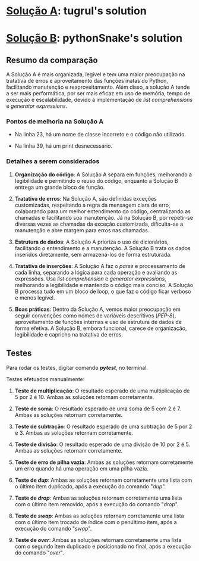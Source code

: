 
# [Solução A](#https://exercism.org/tracks/python/exercises/forth/solutions/tugrul): tugrul's solution

# [Solução B](#https://exercism.org/tracks/python/exercises/forth/solutions/pythonSnake): pythonSnake's solution

  

## Resumo da comparação

  

A Solução A é mais organizada, legível e tem uma maior preocupação na tratativa de erros e aproveitamento das funções inatas do Python, facilitando manutenção e reaproveitamento. Além disso, a solução A tende a ser mais performática, por ser mais eficaz em uso de memória, tempo de execução e escalabilidade, devido à implementação de _list comprehensions_ e _generator expressions_.

  

### Pontos de melhoria na Solução A

  

- Na linha 23, há um nome de classe incorreto e o código não utilizado.

- Na linha 39, há um print desnecessário.

  

### Detalhes a serem considerados

  

1.  **Organização do código**: A Solução A separa em funções, melhorando a legibilidade e permitindo o reuso do código, enquanto a Solução B entrega um grande bloco de função.

  

2.  **Tratativa de erros**: Na Solução A, são definidas exceções customizadas, respeitando a regra da mensagem clara de erro, colaborando para um melhor entendimento do código, centralizando as chamadas e facilitando sua manutenção. Já na Solução B, por repetir-se diversas vezes as chamadas da exceção customizada, dificulta-se a manutenção e abre margem para erros nas chamadas.

  

3.  **Estrutura de dados**: A Solução A prioriza o uso de dicionários, facilitando o entendimento e a manutenção. A Solução B trata os dados inseridos diretamente, sem armazená-los de forma estruturada.

  

4.  **Tratativa de inserções**: A Solução A faz o _parse_ e processamento de cada linha, separando a lógica para cada operação e avaliando as expressões. Usa _list comprehension_ e _generator expressions_, melhorando a legibilidade e mantendo o código mais conciso. A Solução B processa tudo em um bloco de loop, o que faz o código ficar verboso e menos legível.

  

5.  **Boas práticas**: Dentro da Solução A, vemos maior preocupação em seguir convenções como nomes de variáveis descritivos (_PEP-8_), aproveitamento de funções internas e uso de estrutura de dados de forma efetiva. A Solução B, embora funcional, carece de organização, legibilidade e capricho na tratativa de erros.

  
  

## Testes

Para rodar os testes, digitar comando **_pytest_**, no terminal.

  

Testes efetuados manualmente:

  

1.  **Teste de multiplicação**: O resultado esperado de uma multiplicação de 5 por 2 é 10. Ambas as soluções retornam corretamente.

  

2.  **Teste de soma**: O resultado esperado de uma soma de 5 com 2 é 7. Ambas as soluções retornam corretamente.

  

3.  **Teste de subtração**: O resultado esperado de uma subtração de 5 por 2 é 3. Ambas as soluções retornam corretamente.

  

4.  **Teste de divisão**: O resultado esperado de uma divisão de 10 por 2 é 5. Ambas as soluções retornam corretamente.

  

5.  **Teste de erro de pilha vazia**: Ambas as soluções retornam corretamente um erro quando há uma operação em uma pilha vazia.

6.  **Teste de _dup_**: Ambas as soluções retornam corretamente uma lista com o último item duplicado, após a execução do comando "_dup_".

  

7.  **Teste de _drop_**: Ambas as soluções retornam corretamente uma lista com o último item removido, após a execução do comando "_drop_".

  

8.  **Teste de _swap_**: Ambas as soluções retornam corretamente uma lista com o último item trocado de índice com o penúltimo item, após a execução do comando "_swap_".

  

9.  **Teste de _over_**: Ambas as soluções retornam corretamente uma lista com o segundo item duplicado e posicionado no final, após a execução do comando "_over_".
